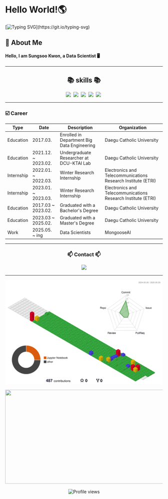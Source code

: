 # Hello World!🌎
[![Typing SVG](https://readme-typing-svg.herokuapp.com?font=Fira+Code&pause=1000&width=435&height=60&lines=I+am+a+passionate+Data+Scientist.;Welcome+to+my+GitHub!)](https://git.io/typing-svg)

## 🚀 About Me
#### Hello, I am Sungsoo Kwon, a Data Scientist 🖥️


---

<div align="center">
<h2>📚 skills 📚</h2>
</div>
<p align="center">
  <img src="https://img.shields.io/badge/Python-3766AB?style=flat-square&logo=Python&logoColor=white"/></a>&nbsp
  <img src="https://img.shields.io/badge/TensorFlow-FF6F00?style=flat-square&logo=TensorFlow&logoColor=white"/></a>&nbsp
  <img src="https://img.shields.io/badge/Keras-D00000?style=flat-square&logo=Keras&logoColor=white"/></a>&nbsp
  <img src="https://img.shields.io/badge/Pytorch-%23EE4C2C?style=flat-square&logo=Pytorch&logoColor=white"/></a>&nbsp
  <img src="https://img.shields.io/badge/Hugging%20Face-%23FFD21E?style=flat-square&logo=HuggingFace&logoColor=white"/></a>&nbsp
  
</p>

---

  <h3>☑️ Career</h3>
  </p>

  | Type    |Date | Description                                    |  Organization                         |
  | ---------- |---------- | ---------------------------------------------- | ---------------------------------------------- |
  | Education |2017.03. | Enrolled in Department Big Data Engineering         | Daegu Catholic University |
  | Education |2021.12. ~ 2023.02. | Undergraduate Researcher at DCU-KTAI Lab  | Daegu Catholic University |
  | Internship |2022.01. ~ 2022.03. | Winter Research Internship | Electronics and Telecommunications Research Institute (ETRI) |
  | Internship |2023.01. ~ 2023.03. | Winter Research Internship | Electronics and Telecommunications Research Institute (ETRI) |
  | Education |2017.03 ~ 2023.02. | Graduated with a Bachelor's Degree | Daegu Catholic University |
  | Education |2023.03 ~ 2025.02. | Graduated with a Master's Degree | Daegu Catholic University |
  | Work | 2025.05. ~ ing | Data Scientists | MongooseAI |



---
<h3 align="center"> 📫 Contact 📫 </h3>
<p align="center">
  <a href="mailto:thesng.k@gmail.com"><img src="https://img.shields.io/badge/mail-d14836?style=flat-square&logo=Gmail&logoColor=white&link=thesng.k@gmail.com"/></a>
</p>

---
![](./profile-3d-contrib/profile-gitblock.svg)

<p align="center">
<a href="https://www.solve-nyang.com"><img src="https://api.solve-nyang.com/compose/ksu0406" width="600" height="300"/></a>
<div align="center">

<div align="center">
  <img src="https://komarev.com/ghpvc/?username=SungsooKwon&label=Profile%20views&color=0e75b6&style=flat" alt="Profile views" />
</div>



